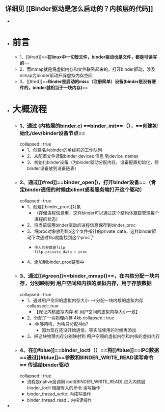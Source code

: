 ## 详细见 [[Binder驱动是怎么启动的？内核层的代码]]
-
- # 前言
	- 1、[[#red]]==**在linux中一切皆文件，binder驱动也是文件，都是可读写的**==
	- 2、而mmap就是将虚拟内存和文件联系起来的，打开binder驱动，涉及mmap为binder驱动开辟虚拟内存空间
	- 3、[[#red]]==**Binder是启动的misc（注册简单）设备(binder是没有硬件的，binder就相当于一块内存)**==
- # 大概流程
	- ### 1、通过 (内核层的binder.c) ==**binder_init**==（），==**创建初始化/dev/binder设备节点**==
	  collapsed:: true
		- 1、创建名为binder的单线程的工作队列
		- 2、从配置文件读取binder devices 信息 到device_names
		- 3、初始化binder设备（为binder驱动分配内存，设备配置初始化，将binder设备放到设备链表）
	- ### 2、通过[[#red]]==**binder_open()，打开binder设备**==（肯定binder通信的时候由client或者服务端打开这个驱动）
	  collapsed:: true
		- 1、创建[[binder_proc]]对象
			- （存储进程信息用，这样binder可以通过这个结构体跟踪管理每个进程的状态）
		- 2、将当前调用binder驱动的进程信息保存到binder_proc
		- 3、将proc对象放到filp这个文件指针的private_data，这样binder驱动下次通过filp就能找到这个proc了
			- ```c
			  传入的参数是filp
			  filp.private_data = proc
			  ```
		- 4、添加到binder_proc链表中
	- ### 3、通过[[#green]]==**binder_mmap()**==，在内核分配一块内存，分别映射到  用户空间和内核的虚拟内存，用于存放数据
	  collapsed:: true
		- 1、通过用户空间的虚拟内存大小 ——>分配一块内核的虚拟内存
		  collapsed:: true
			- 【保证内核虚拟内存 和 用户空间的虚拟内存大小一致】
		- 2、分配了一块物理内存 4kb
		  collapsed:: true
			- 4k够用吗，为啥只分配4kb?
				- 因为现在还没开始通信，等实际使用的时候再添加
		- 3、把这块物理内存分别映射到  用户空间的虚拟内存和内核的虚拟内存
	- ### 4、在[[#blue]]==**binder_ioctl（）**==将[[#blue]]==**IPC数据**==通过[[#blue]]==**参数和BINDER_WRITE_READ读写命令**== 传递给binder驱动
	  collapsed:: true
		- 流程是native层调用 ioctl(BINDER_WRITE_READ),进入内核层binder_ioctl 根据传入的命令 读写操作
		- binder_thread_write: 内核写操作
		- binder_thread_read：内核读操作
-